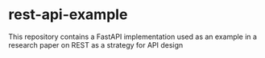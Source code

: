 # rest-api-example
This repository contains a FastAPI implementation used as an example in a research paper on REST as a strategy for API design
